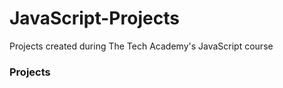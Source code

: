# JavaScript-Projects
Projects created during The Tech Academy's JavaScript course

<h3>Projects</h3>